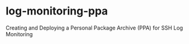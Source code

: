 # log-monitoring-ppa
Creating and Deploying a Personal Package Archive (PPA) for SSH Log Monitoring

